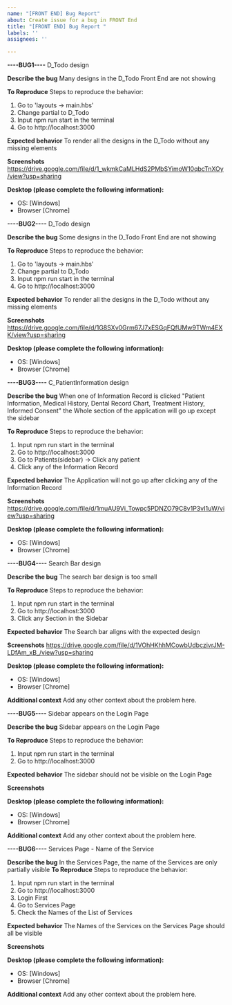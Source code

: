 ```yaml
---
name: "[FRONT END] Bug Report"
about: Create issue for a bug in FRONT End
title: "[FRONT END] Bug Report "
labels: ''
assignees: ''

---
```


**----BUG1----**
D_Todo design

**Describe the bug**
Many designs in the D_Todo Front End are not showing

**To Reproduce**
Steps to reproduce the behavior:
1. Go to 'layouts -> main.hbs'
2. Change partial to D_Todo
3. Input npm run start in the terminal 
4. Go to http://localhost:3000

**Expected behavior**
To render all the designs in the D_Todo without any missing elements

**Screenshots**
https://drive.google.com/file/d/1_wkmkCaMLHdS2PMbSYimoW10qbcTnXOy/view?usp=sharing

**Desktop (please complete the following information):**
 - OS: [Windows]
 - Browser [Chrome]

**----BUG2----**
D_Todo design

**Describe the bug**
Some designs in the D_Todo Front End are not showing

**To Reproduce**
Steps to reproduce the behavior:
1. Go to 'layouts -> main.hbs'
2. Change partial to D_Todo
3. Input npm run start in the terminal 
4. Go to http://localhost:3000

**Expected behavior**
To render all the designs in the D_Todo without any missing elements

**Screenshots**
https://drive.google.com/file/d/1G8SXv0Grm67J7xESGqFQfUMw9TWm4EXK/view?usp=sharing

**Desktop (please complete the following information):**
 - OS: [Windows]
 - Browser [Chrome]

**----BUG3----**
C_PatientInformation design

**Describe the bug**
When one of Information Record is clicked "Patient Information, Medical History, Dental Record Chart, Treatment History, Informed Consent" the Whole section of the application will go up except the sidebar

**To Reproduce**
Steps to reproduce the behavior:
1. Input npm run start in the terminal 
2. Go to http://localhost:3000
3. Go to Patients(sidebar) -> Click any patient 
4. Click any of the Information Record

**Expected behavior**
The Application will not go up after clicking any of the Information Record

**Screenshots**
https://drive.google.com/file/d/1muAU9Vi_Towpc5PDNZO79C8v1P3vI1uW/view?usp=sharing

**Desktop (please complete the following information):**
 - OS: [Windows]
 - Browser [Chrome]

**----BUG4----**
Search Bar design 

**Describe the bug**
The search bar design is too small

**To Reproduce**
Steps to reproduce the behavior:
1. Input npm run start in the terminal 
2. Go to http://localhost:3000
3. Click any Section in the Sidebar 

**Expected behavior**
The Search bar aligns with the expected design 

**Screenshots**
https://drive.google.com/file/d/1VOhHKhhMCowbUdbczivrJM-LDfAm_xB_/view?usp=sharing

**Desktop (please complete the following information):**
 - OS: [Windows]
 - Browser [Chrome]

**Additional context**
Add any other context about the problem here.

**----BUG5----**
Sidebar appears on the Login Page 

**Describe the bug**
Sidebar appears on the Login Page 

**To Reproduce**
Steps to reproduce the behavior:
1. Input npm run start in the terminal 
2. Go to http://localhost:3000

**Expected behavior**
The sidebar should not be visible on the Login Page 

**Screenshots**

**Desktop (please complete the following information):**
 - OS: [Windows]
 - Browser [Chrome]

**Additional context**
Add any other context about the problem here.

**----BUG6----**
Services Page - Name of the Service

**Describe the bug**
In the Services Page, the name of the Services are only partially visible 
**To Reproduce**
Steps to reproduce the behavior:
1. Input npm run start in the terminal 
2. Go to http://localhost:3000
3. Login First
4. Go to Services Page
5. Check the Names of the List of Services

**Expected behavior**
The Names of the Services on the Services Page should all be visible

**Screenshots**

**Desktop (please complete the following information):**
 - OS: [Windows]
 - Browser [Chrome]

**Additional context**
Add any other context about the problem here.




